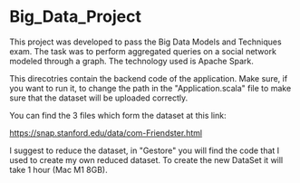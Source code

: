 # Big_Data_Project

This project was developed to pass the Big Data Models and Techniques exam. The task was to perform aggregated 
queries on a social network modeled through a graph. The technology used is Apache Spark.

This direcotries contain the backend code of the application. Make sure, if you want to run it, to change the
path in the "Application.scala" file to make sure that the dataset will be uploaded correctly.

You can find the 3 files which form the dataset at this link:

https://snap.stanford.edu/data/com-Friendster.html

I suggest to reduce the dataset, in "Gestore" you will find the code that I used to create my own reduced dataset. 
To create the new DataSet it will take 1 hour (Mac M1 8GB). 
